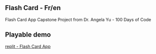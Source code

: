 ## Flash Card - Fr/en
Flash Card App Capstone Project from Dr. Angela Yu - 100 Days of Code 

## Playable demo 
[replit - Flash Card App](https://replit.com/@BorisKlco/012-Flash-Cards)



